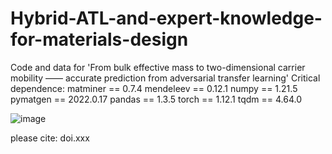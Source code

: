 # Hybrid-ATL-and-expert-knowledge-for-materials-design
Code and data for 'From bulk effective mass to two-dimensional carrier mobility —— accurate prediction from adversarial transfer learning'
Critical dependence:
matminer == 0.7.4
mendeleev == 0.12.1
numpy == 1.21.5
pymatgen == 2022.0.17
pandas == 1.3.5
torch == 1.12.1
tqdm == 4.64.0

![image](https://github.com/XinYu-Chen98/Hybrid-ATL-and-expert-knowledge-for-materials-design/assets/67066475/4a2523aa-873f-4566-b325-ab04a9ce2952)

please cite: doi.xxx
